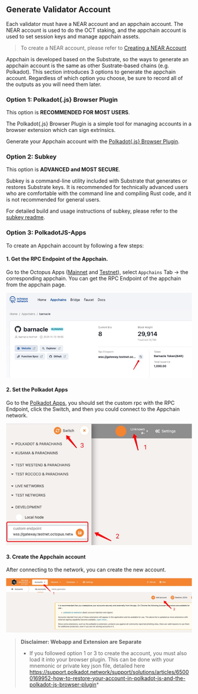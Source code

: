 ## Generate Validator Account

Each validator must have a NEAR account and an appchain account. The NEAR account is used to do the OCT staking, and the appchain account is used to set session keys and manage appchain assets.

> To create a NEAR account, please refer to [Creating a NEAR Account](https://docs.near.org/docs/develop/basics/create-account)

Appchain is developed based on the Substrate, so the ways to generate an appchain account is the same as other Sustrate-based chains (e.g. Polkadot). This section introduces 3 options to generate the appchain account. Regardless of which option you choose, be sure to record all of the outputs as you will need them later.

### Option 1: Polkadot{.js} Browser Plugin

This option is **RECOMMENDED FOR MOST USERS**.

The Polkadot{.js} Browser Plugin is a simple tool for managing accounts in a browser extension which can sign extrinsics.

Generate your Appchain account with the [Polkadot{.js} Browser Plugin](https://wiki.polkadot.network/docs/en/learn-account-generation#polkadotjs-browser-plugin).

### Option 2: Subkey

This option is **ADVANCED and MOST SECURE**.

Subkey is a command-line utility included with Substrate that generates or restores Substrate keys. It is recommended for technically advanced users who are comfortable with the command line and compiling Rust code, and it is not recommended for general users.

For detailed build and usage instructions of subkey, please refer to the [subkey readme](https://github.com/paritytech/substrate/tree/master/bin/utils/subkey).

### Option 3: PolkadotJS-Apps

To create an Appchain account by following a few steps:

#### 1. Get the RPC Endpoint of the Appchain. 

Go to the Octopus Apps ([Mainnet](https://mainnet.oct.network) and [Testnet](https://testnet.oct.network)), select `Appchains` Tab ->  the corresponding appchain. You can get the RPC Endpoint of the appchain from the appchain page. 

![appchain_rpc](./appchain_rpc.jpg)

#### 2. Set the Polkadot Apps

Go to the [Polkadot Apps](https://polkadot.js.org/apps/#/explorer), you should set the custom rpc with the RPC Endpoint, click the Switch, and then you could connect to the Appchain network.

![set_network](./set_network.jpg)

#### 3. Create the Appchain account

After connecting to the network, you can create the new account.

![create_account](./create_account.jpg)

> **Disclaimer: Webapp and Extension are Separate**
>
> * If you followed option 1 or 3 to create the account, you must also load it into your browser plugin. This can be done with your mnemonic or private key json file, detailed here https://support.polkadot.network/support/solutions/articles/65000169952-how-to-restore-your-account-in-polkadot-js-and-the-polkadot-js-browser-plugin*
